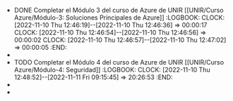 - DONE Completar el Módulo 3 del curso de Azure de UNIR [[UNIR/Curso Azure/Módulo-3: Soluciones Principales de Azure]]
  :LOGBOOK:
  CLOCK: [2022-11-10 Thu 12:46:19]--[2022-11-10 Thu 12:46:36] =>  00:00:17
  CLOCK: [2022-11-10 Thu 12:46:54]--[2022-11-10 Thu 12:46:56] =>  00:00:02
  CLOCK: [2022-11-10 Thu 12:46:57]--[2022-11-10 Thu 12:47:02] =>  00:00:05
  :END:
-
- TODO Completar el Módulo 4 del curso de Azure de UNIR [[UNIR/Curso Azure/Módulo-4: Seguridad]]
  :LOGBOOK:
  CLOCK: [2022-11-10 Thu 12:48:52]--[2022-11-11 Fri 09:15:45] =>  20:26:53
  :END:
-
-
